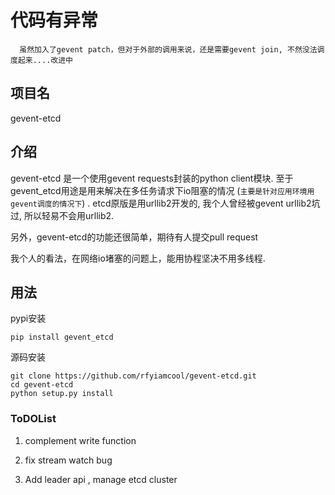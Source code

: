 # 代码有异常
```
  虽然加入了gevent patch，但对于外部的调用来说，还是需要gevent join, 不然没法调度起来....改进中
```


## 项目名

gevent-etcd

## 介绍

gevent-etcd 是一个使用gevent requests封装的python client模块. 至于gevent_etcd用途是用来解决在多任务请求下io阻塞的情况 (`主要是针对应用环境用gevent调度的情况下`) . etcd原版是用urllib2开发的, 我个人曾经被gevent urllib2坑过, 所以轻易不会用urllib2.  

另外，gevent-etcd的功能还很简单，期待有人提交pull request

我个人的看法，在网络io堵塞的问题上，能用协程坚决不用多线程.

## 用法

pypi安装
```
pip install gevent_etcd
```

源码安装

```
git clone https://github.com/rfyiamcool/gevent-etcd.git
cd gevent-etcd
python setup.py install
```

### ToDOList

1. complement write function 

2. fix stream watch bug

3. Add leader api , manage etcd cluster

